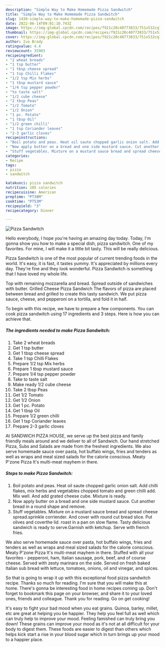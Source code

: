 ```yaml
---
description: "Simple Way to Make Homemade Pizza Sandwitch"
title: "Simple Way to Make Homemade Pizza Sandwitch"
slug: 1430-simple-way-to-make-homemade-pizza-sandwitch
date: 2022-06-14T09:01:10.743Z
image: https://img-global.cpcdn.com/recipes/f921c20c40773833/751x532cq70/pizza-sandwitch-recipe-main-photo.jpg
thumbnail: https://img-global.cpcdn.com/recipes/f921c20c40773833/751x532cq70/pizza-sandwitch-recipe-main-photo.jpg
cover: https://img-global.cpcdn.com/recipes/f921c20c40773833/751x532cq70/pizza-sandwitch-recipe-main-photo.jpg
author: Iva Brady
ratingvalue: 4.4
reviewcount: 35903
recipeingredient:
- "2 wheat breads"
- "1 tsp butter"
- "1 tbsp cheese spread"
- "1 tsp Chilli Flakes"
- "1/2 tsp Mix herbs"
- "1 tbsp mustard sauce"
- "1/4 tsp pepper powder"
- "to taste salt"
- "1/2 cube cheese"
- "2 tbsp Peas"
- "1/2 Tomato"
- "1/2 Onion"
- "1 pc. Potato"
- "1 tbsp Oil"
- "1/2 green chilli"
- "1 tsp Coriander leaves"
- "2-3 garlic cloves"
recipeinstructions:
- "Boil potato and peas. Heat oil saute chopped garlic onion salt. Add chilli flakes, mix herbs and vegetables chopped tomato and green chilli add. Mix well. And add grated cheese cube. Mixture is ready."
- "Now apply butter on a bread and one side mustard sauce. Cut another bread in a round shape and remove."
- "Stuff vegetables. Mixture on a mustard sauce bread and spread cheese spread.sprinkle corriender. And cover with round cut bread slice. Put olives and coverthe lid. roast in a pan on slow flame. Tasty delicious sandwich is ready to serve.Garnish with ketchup. Serve with french fries."
categories:
- Recipe
tags:
- pizza
- sandwitch

katakunci: pizza sandwitch 
nutrition: 105 calories
recipecuisine: American
preptime: "PT38M"
cooktime: "PT53M"
recipeyield: "3"
recipecategory: Dinner

---
```



![Pizza Sandwitch](https://img-global.cpcdn.com/recipes/f921c20c40773833/751x532cq70/pizza-sandwitch-recipe-main-photo.jpg)

Hello everybody, I hope you're having an amazing day today. Today, I'm gonna show you how to make a special dish, pizza sandwitch. One of my favorites. For mine, I will make it a little bit tasty. This will be really delicious.

Pizza Sandwitch is one of the most popular of current trending foods in the world. It's easy, it is fast, it tastes yummy. It's appreciated by millions every day. They're fine and they look wonderful. Pizza Sandwitch is something that I have loved my whole life.

Top with remaining mozzarella and bread. Spread outside of sandwiches with butter. Grilled Cheese Pizza Sandwich The flavors of pizza are placed between bread and grilled to create this tasty sandwich. We put pizza sauce, cheese, and pepperoni on a tortilla, and fold it in half.


To begin with this recipe, we have to prepare a few components. You can cook pizza sandwitch using 17 ingredients and 3 steps. Here is how you can achieve that.

<!--inarticleads1-->

##### The ingredients needed to make Pizza Sandwitch:

1. Take 2 wheat breads
1. Get 1 tsp butter
1. Get 1 tbsp cheese spread
1. Take 1 tsp Chilli Flakes
1. Prepare 1/2 tsp Mix herbs
1. Prepare 1 tbsp mustard sauce
1. Prepare 1/4 tsp pepper powder
1. Take to taste salt
1. Make ready 1/2 cube cheese
1. Take 2 tbsp Peas
1. Get 1/2 Tomato
1. Get 1/2 Onion
1. Get 1 pc. Potato
1. Get 1 tbsp Oil
1. Prepare 1/2 green chilli
1. Get 1 tsp Coriander leaves
1. Prepare 2-3 garlic cloves


At SANDWICH PIZZA HOUSE, we serve up the best pizza and family friendly meals around and we deliver to all of Sandwich. Our hand stretched Pizza, Subs and Salads are made from the freshest ingredients. We also serve homemade sauce over pasta, hot buffalo wings, fries and tenders as well as wraps and meal sized salads for the calorie conscious. Meaty P&#39;zone Pizza It&#39;s multi-meat mayhem in there. 

<!--inarticleads2-->

##### Steps to make Pizza Sandwitch:

1. Boil potato and peas. Heat oil saute chopped garlic onion salt. Add chilli flakes, mix herbs and vegetables chopped tomato and green chilli add. Mix well. And add grated cheese cube. Mixture is ready.
1. Now apply butter on a bread and one side mustard sauce. Cut another bread in a round shape and remove.
1. Stuff vegetables. Mixture on a mustard sauce bread and spread cheese spread.sprinkle corriender. And cover with round cut bread slice. Put olives and coverthe lid. roast in a pan on slow flame. Tasty delicious sandwich is ready to serve.Garnish with ketchup. Serve with french fries.


We also serve homemade sauce over pasta, hot buffalo wings, fries and tenders as well as wraps and meal sized salads for the calorie conscious. Meaty P&#39;zone Pizza It&#39;s multi-meat mayhem in there. Stuffed with all your favorites - pepperoni, ham, Italian sausage, pork, beef, and of course cheese. Served with zesty marinara on the side. Served on fresh baked Italian sub bread with lettuce, tomatoes, onions, oil and vinegar, and spices. 

So that is going to wrap it up with this exceptional food pizza sandwitch recipe. Thanks so much for reading. I'm sure that you will make this at home. There's gonna be interesting food in home recipes coming up. Don't forget to bookmark this page on your browser, and share it to your loved ones, friends and colleague. Thank you for reading. Go on get cooking!

It's easy to fight your bad mood when you eat grains. Quinoa, barley, millet, etc are great at helping you be happier. They help you feel full as well which can truly help to improve your mood. Feeling famished can truly bring you down! These grains can improve your mood as it's not at all difficult for your body to digest them. These foods are easier to digest than others which helps kick start a rise in your blood sugar which in turn brings up your mood to a happier place.
